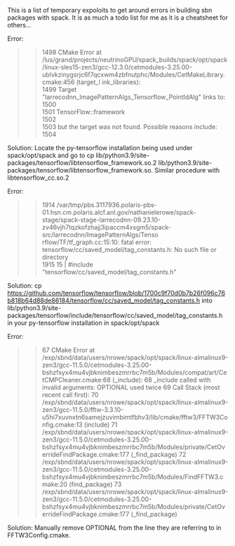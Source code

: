 This is a list of temporary expoloits to get around errors in building sbn packages with spack. It is as much a todo list for me as it is a cheatsheet for others...

Error: 

  >> 1498    CMake Error at /lus/grand/projects/neutrinoGPU/spack_builds/spack/opt/spack/linux-sles15-zen3/gcc-12.3.0/cetmodules-3.25.00-ublvkzinygsrjc6f7qcxwm4zbfnutphc/Modules/CetMakeLibrary.cmake:456 (target_l 
             ink_libraries):                                                                                                                                                                                         
     1499      Target "larrecodnn_ImagePatternAlgs_Tensorflow_PointIdAlg" links to:                                                                                                                                  
     1500                                                                                                                                                                                                            
     1501        TensorFlow::framework                                                                                                                                                                               
     1502                                                                                                                                                                                                            
     1503      but the target was not found.  Possible reasons include:                                                                                                                                              
     1504                                                                                                                                                                                                                                                                                                                                                                                                                     

Solution:
Locate the py-tensorflow installation being used under spack/opt/spack and go to cp lib/python3.9/site-packages/tensorflow/libtensorflow_framework.so.2 lib/python3.9/site-packages/tensorflow/libtensorflow_framework.so. Similar procedure with libtensorflow_cc.so.2

Error:

  >> 1914    /var/tmp/pbs.3117936.polaris-pbs-01.hsn.cm.polaris.alcf.anl.gov/nathanielerowe/spack-stage/spack-stage-larrecodnn-09.23.10-zv46vjh7tqzkofzhajj3ipaccm4xsgm5/spack-src/larrecodnn/ImagePatternAlgs/Tenso 
             rflow/TF/tf_graph.cc:15:10: fatal error: tensorflow/cc/saved_model/tag_constants.h: No such file or directory                                                                                           
     1915       15 | #include "tensorflow/cc/saved_model/tag_constants.h"

Solution:
cp https://github.com/tensorflow/tensorflow/blob/1700c9f70d0b7b26f096c76b818b64d88de86184/tensorflow/cc/saved_model/tag_constants.h into lib/python3.9/site-packages/tensorflow/include/tensorflow/cc/saved_model/tag_constants.h in your py-tensorflow installation in spack/opt/spack

Error:

  >> 67    CMake Error at /exp/sbnd/data/users/nrowe/spack/opt/spack/linux-almalinux9-zen3/gcc-11.5.0/cetmodules-3.25.00-bshzfsyx4mu4vjbknimbeszmrrbc7m5b/Modules/compat/art/CetCMPCleaner.cmake:68 (_include):
     68      _include called with invalid arguments: OPTIONAL used twice
     69    Call Stack (most recent call first):
     70      /exp/sbnd/data/users/nrowe/spack/opt/spack/linux-almalinux9-zen3/gcc-11.5.0/fftw-3.3.10-u5hi7xuvnxtn6samejzuvimbimtfbhv3/lib/cmake/fftw3/FFTW3Config.cmake:13 (include)
     71      /exp/sbnd/data/users/nrowe/spack/opt/spack/linux-almalinux9-zen3/gcc-11.5.0/cetmodules-3.25.00-bshzfsyx4mu4vjbknimbeszmrrbc7m5b/Modules/private/CetOverrideFindPackage.cmake:177 (_find_package)
     72      /exp/sbnd/data/users/nrowe/spack/opt/spack/linux-almalinux9-zen3/gcc-11.5.0/cetmodules-3.25.00-bshzfsyx4mu4vjbknimbeszmrrbc7m5b/Modules/FindFFTW3.cmake:20 (find_package)
     73      /exp/sbnd/data/users/nrowe/spack/opt/spack/linux-almalinux9-zen3/gcc-11.5.0/cetmodules-3.25.00-bshzfsyx4mu4vjbknimbeszmrrbc7m5b/Modules/private/CetOverrideFindPackage.cmake:177 (_find_package)

Solution:
Manually remove OPTIONAL from the line they are referring to in FFTW3Config.cmake.
